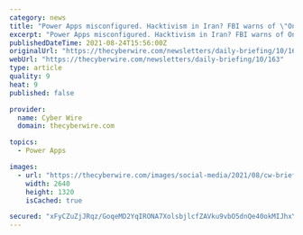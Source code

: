 ```yaml
---
category: news
title: "Power Apps misconfigured. Hacktivism in Iran? FBI warns of \"OnePercent\". Poly Network's alt-coins returned. Unhappy underworld?"
excerpt: "Power Apps misconfigured. Hacktivism in Iran? FBI warns of OnePercent Group. Poly Network's alt-coins are returned. Unhappy underworld?"
publishedDateTime: 2021-08-24T15:56:00Z
originalUrl: "https://thecyberwire.com/newsletters/daily-briefing/10/163"
webUrl: "https://thecyberwire.com/newsletters/daily-briefing/10/163"
type: article
quality: 9
heat: 9
published: false

provider:
  name: Cyber Wire
  domain: thecyberwire.com

topics:
  - Power Apps

images:
  - url: "https://thecyberwire.com/images/social-media/2021/08/cw-briefing-082421.jpg"
    width: 2640
    height: 1320
    isCached: true

secured: "xFyCZuZjJRqz/GoqeMD2YqIRONA7XolsbjlcfZAVku9vbO5dnQe40okMIJhxYpeLOG0rCJRO/CM4DuaqN96KWj7UdXCrxXB/JTsAhMyshdjrwgUeqvH3yvA32dDSWhpKu5Ynub1GMIiNRTiOVbFU1ArJ7wVBCqh0gyXuRKmlAGw+h5RZ6Tjq6XUXp014i+sOkopsHfmzss7HJYUYnJmfIt4rKJFeLRVgFaNdpIsotUHeiElAxQdetpirrFxqGQvNweKSIk1pWThb2LY1lZ4zstKjY6YEVIiI/zSUZVxRAucDI0+/U3BfNkosJMnJ88uQgyl/xtOYQU4KmT7avND6LXlGsgQ2fDAuqhDY569E63c=;8qH5MD2Ae8X+INBFOLwCqw=="
---
```


